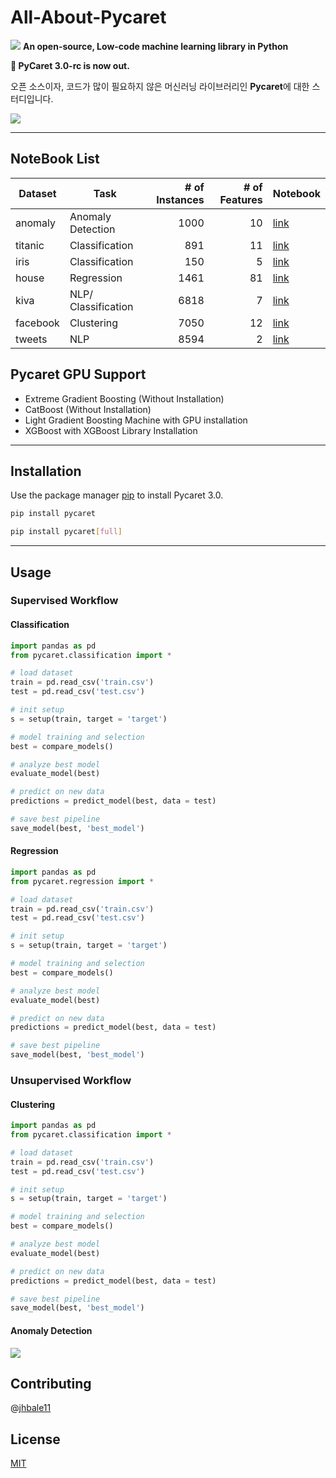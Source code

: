 # All-About-Pycaret

![](https://github.com/pycaret/pycaret/blob/master/docs/images/logo.png?raw=true)
**An open-source, Low-code machine learning library in Python**

**🚀 PyCaret 3.0-rc is now out.**

오픈 소스이자, 코드가 많이 필요하지 않은 머신러닝 라이브러리인 **Pycaret**에 대한 스터디입니다.

![](https://github.com/pycaret/pycaret/raw/master/docs/images/quick_start.gif)

------------------------------
## NoteBook List

| Dataset  | Task                | # of Instances | # of Features | Notebook |
|----------|---------------------|----------------:|---------------:|----------|
| anomaly  | Anomaly Detection   | 1000           | 10            | [link]() |
| titanic  | Classification      | 891            | 11            | [link]() |
| iris     | Classification      | 150            | 5             | [link]() |
| house    | Regression          | 1461           | 81            | [link]() |
| kiva     | NLP/ Classification | 6818           | 7             | [link]() |
| facebook | Clustering          | 7050           | 12            | [link]() |
| tweets   | NLP                 | 8594           | 2             | [link]() |


## Pycaret GPU Support
- Extreme Gradient Boosting (Without Installation)
- CatBoost (Without Installation)
- Light Gradient Boosting Machine with GPU installation
- XGBoost with XGBoost Library Installation
-------------------------------
## Installation

Use the package manager [pip](https://pip.pypa.io/en/stable/) to install Pycaret 3.0.

```bash
pip install pycaret
```

```bash
pip install pycaret[full]
```

-----------------------------
## Usage
### Supervised Workflow
#### Classification 
```python
import pandas as pd
from pycaret.classification import *

# load dataset
train = pd.read_csv('train.csv')
test = pd.read_csv('test.csv')

# init setup
s = setup(train, target = 'target')

# model training and selection
best = compare_models()

# analyze best model
evaluate_model(best)

# predict on new data
predictions = predict_model(best, data = test)

# save best pipeline
save_model(best, 'best_model')
```

#### Regression
```python
import pandas as pd
from pycaret.regression import *

# load dataset
train = pd.read_csv('train.csv')
test = pd.read_csv('test.csv')

# init setup
s = setup(train, target = 'target')

# model training and selection
best = compare_models()

# analyze best model
evaluate_model(best)

# predict on new data
predictions = predict_model(best, data = test)

# save best pipeline
save_model(best, 'best_model')
```


### Unsupervised Workflow
#### Clustering
```python
import pandas as pd
from pycaret.classification import *

# load dataset
train = pd.read_csv('train.csv')
test = pd.read_csv('test.csv')

# init setup
s = setup(train, target = 'target')

# model training and selection
best = compare_models()

# analyze best model
evaluate_model(best)

# predict on new data
predictions = predict_model(best, data = test)

# save best pipeline
save_model(best, 'best_model')
```

#### Anomaly Detection
![](https://github.com/pycaret/pycaret/raw/master/docs/images/pycaret_anomaly.png)


## Contributing
@[jhbale11](https://github.com/jhbale11?tab=repositories)

## License
[MIT](https://choosealicense.com/licenses/mit/)
